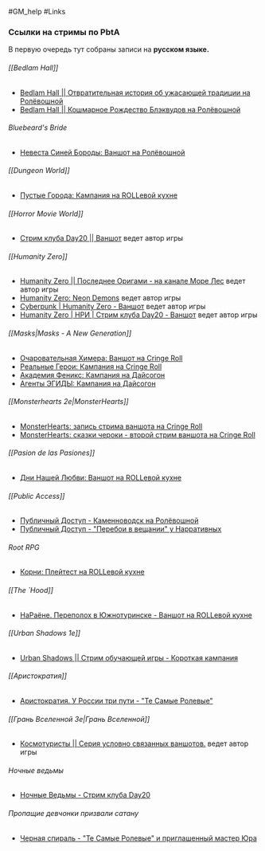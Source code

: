 #GM_help #Links

### Ссылки на стримы по PbtA
В первую очередь тут собраны записи на **русском языке.**

###### [[Bedlam Hall]]
- [Bedlam Hall || Отвратительная история об ужасающей традиции на Ролёвошной](https://www.youtube.com/watch?v=5aT3hIrld0M)
- [Bedlam Hall || Кошмарное Рождество Блэквудов на Ролёвошной](https://www.youtube.com/watch?v=-ilsiIqyx2U)

###### Bluebeard's Bride
- [Невеста Синей Бороды: Ваншот на Ролёвошной](https://youtu.be/o0Em_5oMVWk)

###### [[Dungeon World]]
- [Пустые Города: Кампания на ROLLевой кухне](https://youtu.be/R2r1WvUxeGk?list=PLLUGjsOmVPEiZTVeaPZqFF-_MVnXgBY1D)

###### [[Horror Movie World]]
- [Стрим клуба Day20 || Ваншот](https://www.youtube.com/watch?v=GR4jti-ZGKg) ведет автор игры

###### [[Humanity Zero]]
- [Humanity Zero || Последнее Оригами - на канале Море Лес](https://www.youtube.com/watch?v=c9dJHcCegG4&amp;list=PLSZTqAkJdcgHkM_BNlgFZsSV3BFG46PQr&amp;pp=iAQB) ведет автор игры
- [Humanity Zero: Neon Demons](https://www.youtube.com/watch?v=OdPhXgJZ8bs&amp;list=PLBI1FiAzjkTwTbGCOMm76C809kf0yXOAi) ведет автор игры
- [Cyberpunk | Humanity Zero - Ваншот](https://youtu.be/Wiw19IINz0M?list=PLBI1FiAzjkTz1Al0HUDmmSZ0KrcgBih15) ведет автор игры
- [Humanity Zero | НРИ | Стрим клуба Day20 - Ваншот](https://youtu.be/zYc4Ua98MfI) ведет автор игры

###### [[Masks|Masks - A New Generation]]
- [Очаровательная Химера: Ваншот на Cringe Roll](https://youtu.be/AkDK66wqdlU?list=PLn2loT5jRlVll5koj2Sn2X_aQSpt461Wh)
- [Реальные Герои: Кампания на Cringe Roll](https://youtu.be/cEr6FTXb02I?list=PLn2loT5jRlVn5VxEEaTTh0a9fjaQf8txR)
- [Академия Феникс: Кампания на Дайсогон](https://youtu.be/dgqvTrJr5gY?list=PL2-91rlga7irv0Mdq8hJiTZxwYVmSej1w)
- [Агенты ЭГИДЫ: Кампания на Дайсогон](https://www.youtube.com/watch?v=bjYw1R15rbU&amp;list=PL2-91rlga7iqbVwwM2lFr5jRr9d8G5Ii3&amp;pp=iAQB)

###### [[Monsterhearts 2e|MonsterHearts]]
- [MonsterHearts: запись стрима ваншота на Cringe Roll](https://www.youtube.com/watch?v=5hsdI2YCtWs)
- [MonsterHearts: сказки чероки - второй стрим ваншота на Cringe Roll](https://www.youtube.com/watch?v=jTnyNKxIkxI)

###### [[Pasion de las Pasiones]]
- [Дни Нашей Любви: Ваншот на ROLLевой кухне](https://youtu.be/aaMatKA430U)

###### [[Public Access]] 
- [Публичный Доступ - Каменноводск на Ролёвошной](https://www.youtube.com/watch?v=KIl0h-zXgHw)
- [Публичный Доступ - "Перебои в вещании" у Нарративных](https://www.youtube.com/watch?v=1phDKJUaaGY&amp;list=PL2tmJM7Dx5cFE4xCfIMOR6lpC35874WZV)

###### Root RPG
- [Корни: Плейтест на ROLLевой кухне](https://youtu.be/aaMatKA430U)

###### [[The `Hood]]
- [НаРаёне. Переполох в Южнотуринске - Ваншот на ROLLевой кухне](https://youtu.be/y4Yjemau08Y?list=PLLUGjsOmVPEhQJdNgz7vWL9n9jiFrtP6u)

###### [[Urban Shadows 1e]]
- [Urban Shadows || Стрим обучающей игры - Короткая кампания](https://youtu.be/ANbaqNfPrN4)

###### [[Аристократия]]
- [Аристократия. У России три пути - "Те Самые Ролевые"](https://www.youtube.com/watch?v=4Y5TQhfLkOU)

###### [[Грань Вселенной 3e|Грань Вселенной]]
- [Космотуристы || Серия условно связанных ваншотов.](https://youtu.be/P0ykgregIak) ведет автор игры

###### Ночные ведьмы
- [Ночные Ведьмы - Стрим клуба Day20](https://www.youtube.com/watch?v=2wXu68LBo7I)

###### Пропащие девчонки призвали сатану
- [Черная спираль - "Те Самые Ролевые" и приглашенный мастер Юра](https://www.youtube.com/watch?v=M0QHIlXqHOA&amp;list=PLk1RI0AKRhgw6VCFHFTe5cv6hHMBxG8ph)